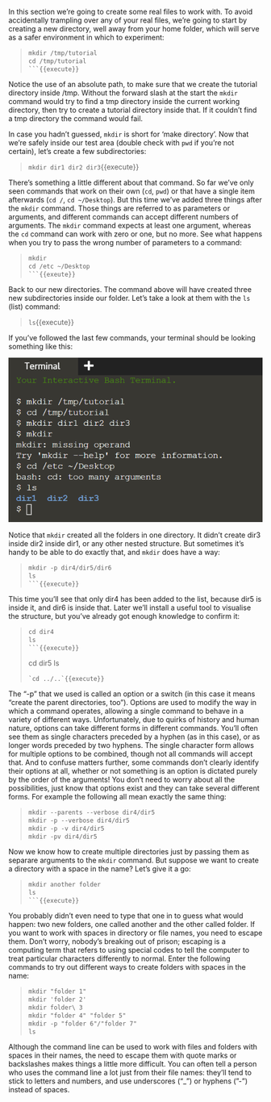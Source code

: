 In this section we’re going to create some real files to work with. To avoid accidentally trampling over any of your real files, we’re going to start by creating a new directory, well away from your home folder, which will serve as a safer environment in which to experiment:
> ```
> mkdir /tmp/tutorial
> cd /tmp/tutorial
> ```{{execute}}

Notice the use of an absolute path, to make sure that we create the tutorial directory inside /tmp. Without the forward slash at the start the `mkdir` command would try to find a tmp directory inside the current working directory, then try to create a tutorial directory inside that. If it couldn’t find a tmp directory the command would fail.

In case you hadn’t guessed, `mkdir` is short for ‘make directory’. Now that we’re safely inside our test area (double check with `pwd` if you’re not certain), let’s create a few subdirectories:
> `mkdir dir1 dir2 dir3`{{execute}}

There’s something a little different about that command. So far we’ve only seen commands that work on their own (`cd`, `pwd`) or that have a single item afterwards (`cd /`, `cd ~/Desktop`). But this time we’ve added three things after the `mkdir` command. Those things are referred to as parameters or arguments, and different commands can accept different numbers of arguments. The `mkdir` command expects at least one argument, whereas the `cd` command can work with zero or one, but no more. See what happens when you try to pass the wrong number of parameters to a command:
> ```
> mkdir
> cd /etc ~/Desktop
> ```{{exeute}}

Back to our new directories. The command above will have created three new subdirectories inside our folder. Let’s take a look at them with the `ls` (list) command:
> `ls`{{execute}}

If you’ve followed the last few commands, your terminal should be looking something like this:

![Picture1](./assets/pic1.png)

Notice that `mkdir` created all the folders in one directory. It didn’t create dir3 inside dir2 inside dir1, or any other nested structure. But sometimes it’s handy to be able to do exactly that, and `mkdir` does have a way:
> ```
> mkdir -p dir4/dir5/dir6
> ls
> ```{{execute}}

This time you’ll see that only dir4 has been added to the list, because dir5 is inside it, and dir6 is inside that. Later we’ll install a useful tool to visualise the structure, but you’ve already got enough knowledge to confirm it:
> ```
> cd dir4
> ls
> ```{{execute}}
> ```
> cd dir5
> ls
> ```{{execute}}
> `cd ../..`{{execute}}

The “-p” that we used is called an option or a switch (in this case it means “create the parent directories, too”). Options are used to modify the way in which a command operates, allowing a single command to behave in a variety of different ways. Unfortunately, due to quirks of history and human nature, options can take different forms in different commands. You’ll often see them as single characters preceded by a hyphen (as in this case), or as longer words preceded by two hyphens. The single character form allows for multiple options to be combined, though not all commands will accept that. And to confuse matters further, some commands don’t clearly identify their options at all, whether or not something is an option is dictated purely by the order of the arguments! You don’t need to worry about all the possibilities, just know that options exist and they can take several different forms. For example the following all mean exactly the same thing:
> ```
> mkdir --parents --verbose dir4/dir5
> mkdir -p --verbose dir4/dir5
> mkdir -p -v dir4/dir5
> mkdir -pv dir4/dir5
> ```

Now we know how to create multiple directories just by passing them as separare arguments to the `mkdir` command. But suppose we want to create a directory with a space in the name? Let’s give it a go:
> ```
> mkdir another folder
> ls
> ```{{execute}}

You probably didn’t even need to type that one in to guess what would happen: two new folders, one called another and the other called folder. If you want to work with spaces in directory or file names, you need to escape them. Don’t worry, nobody’s breaking out of prison; escaping is a computing term that refers to using special codes to tell the computer to treat particular characters differently to normal. Enter the following commands to try out different ways to create folders with spaces in the name:
> ```
> mkdir "folder 1"
> mkdir 'folder 2'
> mkdir folder\ 3
> mkdir "folder 4" "folder 5"
> mkdir -p "folder 6"/"folder 7"
> ls

Although the command line can be used to work with files and folders with spaces in their names, the need to escape them with quote marks or backslashes makes things a little more difficult. You can often tell a person who uses the command line a lot just from their file names: they’ll tend to stick to letters and numbers, and use underscores (“_”) or hyphens (”-”) instead of spaces.

<br/>
